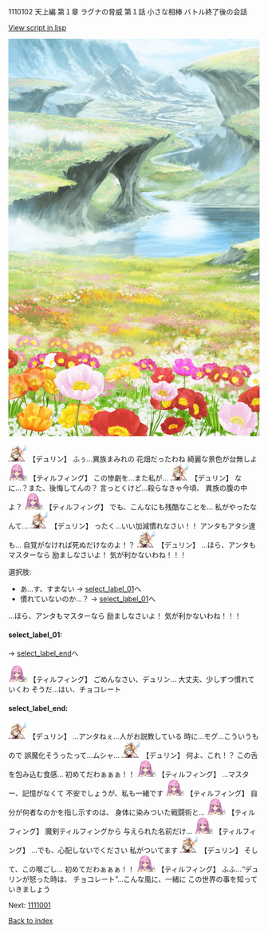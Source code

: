 1110102 天上編 第１章 ラグナの脅威 第１話 小さな相棒 バトル終了後の会話

[View script in lisp](../scripts/1110102.txt)

![flower_garden.png](../images/backgrounds/flower_garden.png)

<img src="../images/units/0.png" alt="0.png" height="34"/>
【デュリン】
ふぅ…異族まみれの
花畑だったわね
綺麗な景色が台無しよ

<img src="../images/units/24.png" alt="24.png" height="34"/>
【ティルフィング】
この惨劇を…また私が…

<img src="../images/units/0.png" alt="0.png" height="34"/>
【デュリン】
なに…？また、後悔してんの？
言っとくけど…殺らなきゃ今頃、
異族の腹の中よ？

<img src="../images/units/24.png" alt="24.png" height="34"/>
【ティルフィング】
でも、こんなにも残酷なことを…
私がやったなんて…

<img src="../images/units/0.png" alt="0.png" height="34"/>
【デュリン】
ったく…いい加減慣れなさい！！
アンタもアタシ達も…
自覚がなければ死ぬだけなのよ！？

<img src="../images/units/0.png" alt="0.png" height="34"/>
【デュリン】
…ほら、アンタもマスターなら
励ましなさいよ！
気が利かないわね！！！

選択肢:
- あ…す、すまない → [select_label_01](#select_label_01)へ
- 慣れていないのか…？ → [select_label_01](#select_label_01)へ

…ほら、アンタもマスターなら
励ましなさいよ！
気が利かないわね！！！

#### select_label_01:
 → [select_label_end](#select_label_end)へ

<img src="../images/units/24.png" alt="24.png" height="34"/>
【ティルフィング】
ごめんなさい、デュリン…
大丈夫、少しずつ慣れていくわ
そうだ…はい、チョコレート

#### select_label_end:

<img src="../images/units/0.png" alt="0.png" height="34"/>
【デュリン】
…アンタねぇ…人がお説教している
時に…モグ…こういうもので
誤魔化そうったって…ムシャ…

<img src="../images/units/0.png" alt="0.png" height="34"/>
【デュリン】
何よ、これ！？
この舌を包み込む食感…
初めてだわぁぁぁ！！

<img src="../images/units/24.png" alt="24.png" height="34"/>
【ティルフィング】
…マスター、記憶がなくて
不安でしょうが、私も一緒です

<img src="../images/units/24.png" alt="24.png" height="34"/>
【ティルフィング】
自分が何者なのかを指し示すのは、
身体に染みついた戦闘術と…

<img src="../images/units/24.png" alt="24.png" height="34"/>
【ティルフィング】
魔剣ティルフィングから
与えられた名前だけ…

<img src="../images/units/24.png" alt="24.png" height="34"/>
【ティルフィング】
…でも、心配しないでください
私がついてます

<img src="../images/units/0.png" alt="0.png" height="34"/>
【デュリン】
そして、この喉ごし…
初めてだわぁぁぁ！！

<img src="../images/units/24.png" alt="24.png" height="34"/>
【ティルフィング】
ふふ…“デュリンが怒った時は、
チョコレート”…こんな風に、一緒に
この世界の事を知っていきましょう

Next: [1111001](1111001.md)

[Back to index](index.md)
